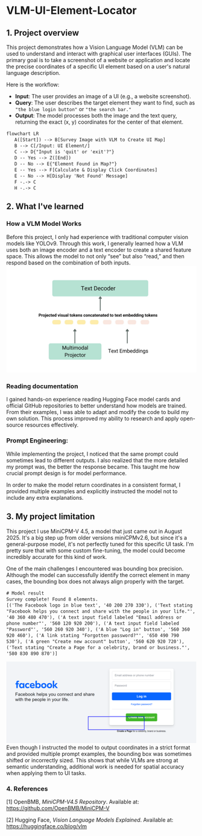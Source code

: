 # VLM-UI-Element-Locator
## 1. Project overview
This project demonstrates how a Vision Language Model (VLM) can be used to understand and interact with graphical user interfaces (GUIs). The primary goal is to take a screenshot of a website or application and locate the precise coordinates of a specific UI element based on a user's natural language description.

Here is the workflow:
  - **Input**: The user provides an image of a UI (e.g., a website screenshot).
  - **Query**: The user describes the target element they want to find, such as `"the blue login button"` or `"the search bar."`
  - **Output**: The model processes both the image and the text query, returning the exact (x, y) coordinates for the center of that element.
 ```mermaid
flowchart LR
    A([Start]) --> B[Survey Image with VLM to Create UI Map]
    B --> C[/Input: UI Element/]
    C --> D{"Input is 'quit' or 'exit'?"}
    D -- Yes --> Z([End])
    D -- No --> E{"Element Found in Map?"}
    E -- Yes --> F[Calculate & Display Click Coordinates]
    E -- No --> H[Display 'Not Found' Message]
    F -.-> C
    H -.-> C
```
## 2. What I've learned 
  ### How a VLM Model Works
  Before this project, I only had experience with traditional computer vision models like YOLOv9. Through this work, I generally learned how a VLM uses both an image encoder and a text encoder to create a shared feature space. This allows the model to not only “see” but also “read,” and then respond based on the combination of both inputs.
  ![Bounding box example](assets/VLMs_archi.jpg)
  ### Reading documentation
  I gained hands-on experience reading Hugging Face model cards and official GitHub repositories to better understand how models are trained. From their examples, I was able to adapt and modify the code to build my own solution. This process improved my ability to research and apply open-source resources effectively.
  ### Prompt Engineering: 
 While implementing the project, I noticed that the same prompt could sometimes lead to different outputs. I also realized that the more detailed my prompt was, the better the response became. This taught me how crucial prompt design is for model performance.
 
In order to make the model return coordinates in a consistent format, I provided multiple examples and explicitly instructed the model not to include any extra explanations.
## 3. My project limitation
This project I use MiniCPM-V 4.5, a model that just came out in August 2025. It's a big step up from older versions miniCPMv2.6, but since it's a general-purpose model, it's not perfectly tuned for this specific UI task. I'm pretty sure that with some custom fine-tuning, the model could become incredibly accurate for this kind of work.

One of the main challenges I encountered was bounding box precision. Although the model can successfully identify the correct element in many cases, the bounding box does not always align properly with the target.
```
# Model result
Survey complete! Found 8 elements.
[('The Facebook logo in blue text', '40 200 270 330'), ('Text stating "Facebook helps you connect and share with the people in your life."', '40 360 480 470'), ('A text input field labeled "Email address or phone number"', '560 120 920 200'), ('A text input field labeled "Password"', '560 260 920 340'), ('A blue "Log in" button', '560 360 920 460'), ('A link stating "Forgotten password?"', '650 490 790 530'), ('A green "Create new account" button', '560 620 920 720'), ('Text stating "Create a Page for a celebrity, brand or business."', '580 830 890 870')] 
```
![Bounding box example](assets/bounding_image.png)
Even though I instructed the model to output coordinates in a strict format and provided multiple prompt examples, the bounding box was sometimes shifted or incorrectly sized. This shows that while VLMs are strong at semantic understanding, additional work is needed for spatial accuracy when applying them to UI tasks.
### 4. References
[1] OpenBMB, *MiniCPM-V4.5 Repository*. Available at: https://github.com/OpenBMB/MiniCPM-V  

[2] Hugging Face, *Vision Language Models Explained*. Available at: https://huggingface.co/blog/vlm
